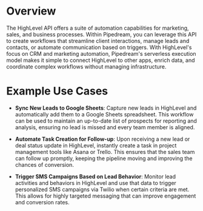 # Overview

The HighLevel API offers a suite of automation capabilities for marketing, sales, and business processes. Within Pipedream, you can leverage this API to create workflows that streamline client interactions, manage leads and contacts, or automate communication based on triggers. With HighLevel's focus on CRM and marketing automation, Pipedream's serverless execution model makes it simple to connect HighLevel to other apps, enrich data, and coordinate complex workflows without managing infrastructure.

# Example Use Cases

- **Sync New Leads to Google Sheets**: Capture new leads in HighLevel and automatically add them to a Google Sheets spreadsheet. This workflow can be used to maintain an up-to-date list of prospects for reporting and analysis, ensuring no lead is missed and every team member is aligned.

- **Automate Task Creation for Follow-up**: Upon receiving a new lead or deal status update in HighLevel, instantly create a task in project management tools like Asana or Trello. This ensures that the sales team can follow up promptly, keeping the pipeline moving and improving the chances of conversion.

- **Trigger SMS Campaigns Based on Lead Behavior**: Monitor lead activities and behaviors in HighLevel and use that data to trigger personalized SMS campaigns via Twilio when certain criteria are met. This allows for highly targeted messaging that can improve engagement and conversion rates.
